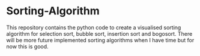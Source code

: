 # Sorting-Algorithm

This repository contains the python code to create a visualised sorting algorithm for selection sort, bubble sort, insertion sort and bogosort. There will be more future implemented sorting algorithms when I have time but for now this is good.

